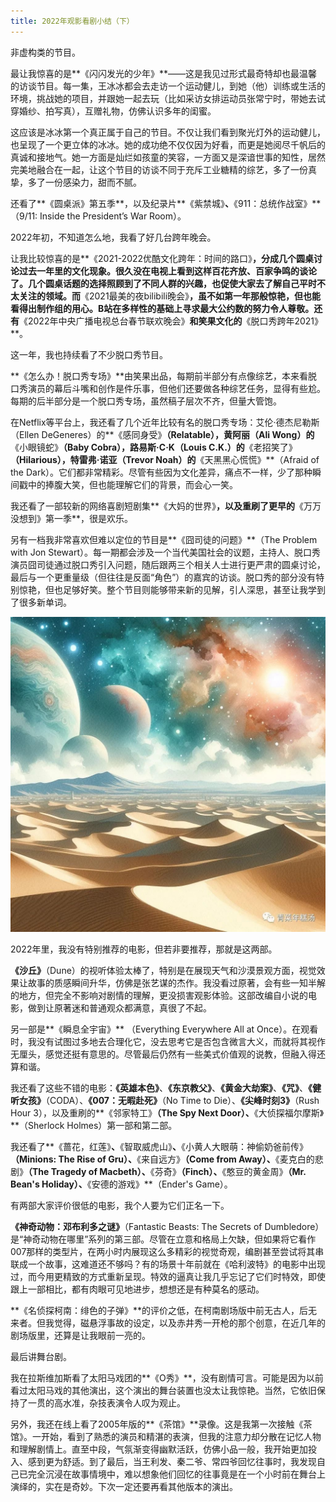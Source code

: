 ```yaml
---
title: 2022年观影看剧小结（下）
---
```

非虚构类的节目。

最让我惊喜的是**《闪闪发光的少年》**——这是我见过形式最奇特却也最温馨的访谈节目。每一集，王冰冰都会去走访一个运动健儿，到她（他）训练或生活的环境，挑战她的项目，并跟她一起去玩（比如采访女排运动员张常宁时，带她去试穿婚纱、拍写真），互赠礼物，仿佛认识多年的闺蜜。

这应该是冰冰第一个真正属于自己的节目。不仅让我们看到聚光灯外的运动健儿，也呈现了一个更立体的冰冰。她的成功绝不仅仅因为好看，而更是她阅尽千帆后的真诚和接地气。她一方面是灿烂如孩童的笑容，一方面又是深谙世事的知性，居然完美地融合在一起，让这个节目的访谈不同于充斥工业糖精的综艺，多了一份真挚，多了一份感染力，甜而不腻。

还看了**《圆桌派》第五季**，以及纪录片**《紫禁城》**、**《911：总统作战室》**（9/11: Inside the President’s War Room）。

2022年初，不知道怎么地，我看了好几台跨年晚会。

让我比较惊喜的是**《2021-2022优酷文化跨年：时间的路口》**，分成几个圆桌讨论过去一年里的文化现象。很久没在电视上看到这样百花齐放、百家争鸣的谈论了。几个圆桌话题的选择照顾到了不同人群的兴趣，也促使大家去了解自己平时不太关注的领域。而**《2021最美的夜bilibili晚会》**，虽不如第一年那般惊艳，但也能看得出制作组的用心。B站在多样性的基础上寻求最大公约数的努力令人尊敬。还有**《2022年中央广播电视总台春节联欢晚会》**和笑果文化的**《脱口秀跨年2021》**。

这一年，我也持续看了不少脱口秀节目。

**《怎么办！脱口秀专场》**由笑果出品，每期前半部分有点像综艺，本来看脱口秀演员的幕后斗嘴和创作是件乐事，但他们还要做各种综艺任务，显得有些尬。每期的后半部分是一个脱口秀专场，虽然稿子层次不齐，但量大管饱。

在Netflix等平台上，我还看了几个近年比较有名的脱口秀专场：艾伦·德杰尼勒斯（Ellen DeGeneres）的**《感同身受》**（Relatable），黄阿丽（Ali Wong）的**《小眼镜蛇》**（Baby Cobra），路易斯·C·K（Louis C.K.）的**《老招笑了》**（Hilarious），特雷弗·诺亚（Trevor Noah）的**《天黑黑心慌慌》**（Afraid of the Dark）。它们都非常精彩。尽管有些因为文化差异，痛点不一样，少了那种瞬间戳中的捧腹大笑，但也能理解它们的背景，而会心一笑。

我还看了一部较新的网络喜剧短剧集**《大妈的世界》**，以及重刷了更早的**《万万没想到》第一季**，很是欢乐。

另有一档我非常喜欢但难以定位的节目是**《囧司徒的问题》**（The Problem with Jon Stewart）。每一期都会涉及一个当代美国社会的议题，主持人、脱口秀演员囧司徒通过脱口秀引入问题，随后跟两三个相关人士进行更严肃的圆桌讨论，最后与一个更重量级（但往往是反面“角色”）的嘉宾的访谈。脱口秀的部分没有特别惊艳，但也足够好笑。整个节目则能够带来新的见解，引人深思，甚至让我学到了很多新单词。


![](/assets/images/2023-12-04-show-2.JPG)


2022年里，我没有特别推荐的电影，但若非要推荐，那就是这两部。

**《沙丘》**（Dune）的视听体验太棒了，特别是在展现天气和沙漠景观方面，视觉效果让故事的质感瞬间升华，仿佛是张艺谋的杰作。我没看过原著，会有些一知半解的地方，但完全不影响对剧情的理解，更没损害观影体验。这部改编自小说的电影，做到让原著迷和普通观众都满意，真很了不起。

另一部是**《瞬息全宇宙》** （Everything Everywhere All at Once）。在观看时，我没有试图过多地去合理化它，没去思考它是否包含微言大义，而就将其视作无厘头，感觉还挺有意思的。尽管最后仍然有一些美式价值观的说教，但融入得还算和谐。

我还看了这些不错的电影：**《英雄本色》**、**《东京教父》**、**《黄金大劫案》**、**《咒》**、**《健听女孩》**（CODA）、**《007：无暇赴死》**（No Time to Die）、**《尖峰时刻3》**（Rush Hour 3），以及重刷的**《邻家特工》**（The Spy Next Door）、**《大侦探福尔摩斯》**（Sherlock Holmes）第一部和第二部。

我还看了**《蔷花，红莲》**、**《智取威虎山》**、**《小黄人大眼萌：神偷奶爸前传》**（Minions: The Rise of Gru）、**《来自远方》**（Come from Away）、**《麦克白的悲剧》**（The Tragedy of Macbeth）、**《芬奇》**（Finch）、**《憨豆的黄金周》**（Mr. Bean's Holiday）、**《安德的游戏》**（Ender's Game）。

有两部大家评价很低的电影，我个人要为它们正名一下。

**《神奇动物：邓布利多之谜》**（Fantastic Beasts: The Secrets of Dumbledore）是“神奇动物在哪里”系列的第三部。尽管在立意和格局上欠缺，但如果将它看作007那样的类型片，在两小时内展现这么多精彩的视觉奇观，编剧甚至尝试将其串联成一个故事，这难道还不够吗？有的场景十年前就在《哈利波特》的电影中出现过，而今用更精致的方式重新呈现。特效的逼真让我几乎忘记了它们时特效，即使跟上一部相比，都有肉眼可见地进步，想想还是有种莫名的感动。

**《名侦探柯南：绯色的子弹》**的评价之低，在柯南剧场版中前无古人，后无来者。但我觉得，磁悬浮事故的设定，以及赤井秀一开枪的那个创意，在近几年的剧场版里，还算是让我眼前一亮的。

最后讲舞台剧。

我在拉斯维加斯看了太阳马戏团的**《O秀》**，没有剧情可言。可能是因为以前看过太阳马戏的其他演出，这个演出的舞台装置也没太让我惊艳。当然，它依旧保持了一贯的高水准，杂技表演令人叹为观止。

另外，我还在线上看了2005年版的**《茶馆》**录像。这是我第一次接触《茶馆》。一开始，看到了熟悉的演员和精湛的表演，但我的注意力却分散在记忆人物和理解剧情上。直至中段，气氛渐变得幽默活跃，仿佛小品一般，我开始更加投入、感到更为舒适。到了最后，当王利发、秦二爷、常四爷回忆往事时，我发现自己已完全沉浸在故事情境中，难以想象他们回忆的往事竟是在一个小时前在舞台上演绎的，实在是奇妙。下次一定还要再看其他版本的演出。
